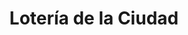 ---
title: "Lotería de la Ciudad"
url: /ciudad-autonoma-de-buenos-aires/loteria-de-la-ciudad-avenida-cordoba-2/
shop: Lotterie
---